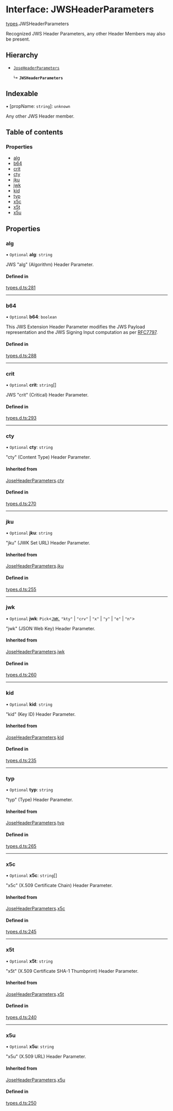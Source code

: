 # Interface: JWSHeaderParameters

[types](../modules/types.md).JWSHeaderParameters

Recognized JWS Header Parameters, any other Header Members
may also be present.

## Hierarchy

- [`JoseHeaderParameters`](types.JoseHeaderParameters.md)

  ↳ **`JWSHeaderParameters`**

## Indexable

▪ [propName: `string`]: `unknown`

Any other JWS Header member.

## Table of contents

### Properties

- [alg](types.JWSHeaderParameters.md#alg)
- [b64](types.JWSHeaderParameters.md#b64)
- [crit](types.JWSHeaderParameters.md#crit)
- [cty](types.JWSHeaderParameters.md#cty)
- [jku](types.JWSHeaderParameters.md#jku)
- [jwk](types.JWSHeaderParameters.md#jwk)
- [kid](types.JWSHeaderParameters.md#kid)
- [typ](types.JWSHeaderParameters.md#typ)
- [x5c](types.JWSHeaderParameters.md#x5c)
- [x5t](types.JWSHeaderParameters.md#x5t)
- [x5u](types.JWSHeaderParameters.md#x5u)

## Properties

### alg

• `Optional` **alg**: `string`

JWS "alg" (Algorithm) Header Parameter.

#### Defined in

[types.d.ts:281](https://github.com/panva/jose/blob/v3.15.0/src/types.d.ts#L281)

___

### b64

• `Optional` **b64**: `boolean`

This JWS Extension Header Parameter modifies the JWS Payload
representation and the JWS Signing Input computation as per
[RFC7797](https://tools.ietf.org/html/rfc7797).

#### Defined in

[types.d.ts:288](https://github.com/panva/jose/blob/v3.15.0/src/types.d.ts#L288)

___

### crit

• `Optional` **crit**: `string`[]

JWS "crit" (Critical) Header Parameter.

#### Defined in

[types.d.ts:293](https://github.com/panva/jose/blob/v3.15.0/src/types.d.ts#L293)

___

### cty

• `Optional` **cty**: `string`

"cty" (Content Type) Header Parameter.

#### Inherited from

[JoseHeaderParameters](types.JoseHeaderParameters.md).[cty](types.JoseHeaderParameters.md#cty)

#### Defined in

[types.d.ts:270](https://github.com/panva/jose/blob/v3.15.0/src/types.d.ts#L270)

___

### jku

• `Optional` **jku**: `string`

"jku" (JWK Set URL) Header Parameter.

#### Inherited from

[JoseHeaderParameters](types.JoseHeaderParameters.md).[jku](types.JoseHeaderParameters.md#jku)

#### Defined in

[types.d.ts:255](https://github.com/panva/jose/blob/v3.15.0/src/types.d.ts#L255)

___

### jwk

• `Optional` **jwk**: `Pick`<[`JWK`](types.JWK.md), ``"kty"`` \| ``"crv"`` \| ``"x"`` \| ``"y"`` \| ``"e"`` \| ``"n"``\>

"jwk" (JSON Web Key) Header Parameter.

#### Inherited from

[JoseHeaderParameters](types.JoseHeaderParameters.md).[jwk](types.JoseHeaderParameters.md#jwk)

#### Defined in

[types.d.ts:260](https://github.com/panva/jose/blob/v3.15.0/src/types.d.ts#L260)

___

### kid

• `Optional` **kid**: `string`

"kid" (Key ID) Header Parameter.

#### Inherited from

[JoseHeaderParameters](types.JoseHeaderParameters.md).[kid](types.JoseHeaderParameters.md#kid)

#### Defined in

[types.d.ts:235](https://github.com/panva/jose/blob/v3.15.0/src/types.d.ts#L235)

___

### typ

• `Optional` **typ**: `string`

"typ" (Type) Header Parameter.

#### Inherited from

[JoseHeaderParameters](types.JoseHeaderParameters.md).[typ](types.JoseHeaderParameters.md#typ)

#### Defined in

[types.d.ts:265](https://github.com/panva/jose/blob/v3.15.0/src/types.d.ts#L265)

___

### x5c

• `Optional` **x5c**: `string`[]

"x5c" (X.509 Certificate Chain) Header Parameter.

#### Inherited from

[JoseHeaderParameters](types.JoseHeaderParameters.md).[x5c](types.JoseHeaderParameters.md#x5c)

#### Defined in

[types.d.ts:245](https://github.com/panva/jose/blob/v3.15.0/src/types.d.ts#L245)

___

### x5t

• `Optional` **x5t**: `string`

"x5t" (X.509 Certificate SHA-1 Thumbprint) Header Parameter.

#### Inherited from

[JoseHeaderParameters](types.JoseHeaderParameters.md).[x5t](types.JoseHeaderParameters.md#x5t)

#### Defined in

[types.d.ts:240](https://github.com/panva/jose/blob/v3.15.0/src/types.d.ts#L240)

___

### x5u

• `Optional` **x5u**: `string`

"x5u" (X.509 URL) Header Parameter.

#### Inherited from

[JoseHeaderParameters](types.JoseHeaderParameters.md).[x5u](types.JoseHeaderParameters.md#x5u)

#### Defined in

[types.d.ts:250](https://github.com/panva/jose/blob/v3.15.0/src/types.d.ts#L250)
